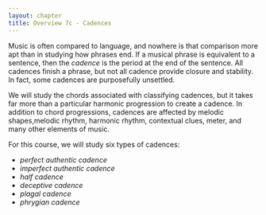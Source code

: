 ```yaml
---
layout: chapter
title: Overview 7c - Cadences
---
```


Music is often compared to language, and nowhere is that comparison more apt than in studying how phrases end. If a musical phrase is equivalent to a sentence, then the *cadence* is the period at the end of the sentence. All cadences finish a phrase, but not all cadence provide closure and stability. In fact, some cadences are purposefully unsettled.

We will study the chords associated with classifying cadences, but it takes far more than a particular harmonic progression to create a cadence. In addition to chord progressions, cadences are affected by melodic shapes,melodic rhythm, harmonic rhythm, contextual clues, meter, and many other elements of music.

For this course, we will study six types of cadences:
- *perfect authentic cadence*
- *imperfect authentic cadence*
- *half cadence*
- *deceptive cadence*
- *plagal cadence*
- *phrygian cadence*
